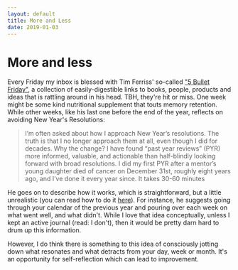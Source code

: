 ```yaml
---
layout: default
title: More and Less
date: 2019-01-03
---
```


# More and less

Every Friday my inbox is blessed with Tim Ferriss' so-called <a href="https://tim.blog/welcome-to-5-bullet-friday/">"5 Bullet Friday"</a>, a collection of easily-digestible links to books, people, products and ideas that is rattling around in his head. TBH, they're hit or miss. One week might be some kind nutritional supplement that touts memory retention. While other weeks, like his last one before the end of the year, reflects on avoiding New Year's Resolutions:

<blockquote>
  I’m often asked about how I approach New Year’s resolutions. The truth is that I no longer approach them at all, even though I did for decades. Why the change? I have found “past year reviews” (PYR) more informed, valuable, and actionable than half-blindly looking forward with broad resolutions. I did my first PYR after a mentor’s young daughter died of cancer on December 31st, roughly eight years ago, and I’ve done it every year since. It takes 30-60 minutes
</blockquote>

He goes on to describe how it works, which is straightforward, but a little unrealistic (you can read how to do it <a href="https://tim.blog/2018/12/28/past-year-review/">here</a>). For instance, he suggests going through your calendar of the previous year and pouring over each week on what went well, and what didn't. While I love that idea conceptually, unless I kept an active journal (read: I don't), then it would be pretty darn hard to drum up this information.

However, I do think there is something to this idea of consciously jotting down what resonates and what detracts from your day, week or month. It's an opportunity for self-reflection which can lead to improvement. 

